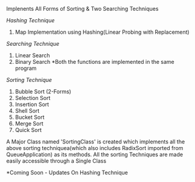 Implenents All Forms of Sorting & Two Searching Techniques

*Hashing Technique*
1) Map Implementation using Hashing(Linear Probing with Replacement)

*Searching Technique*
1) Linear Search
2) Binary Search
*Both the functions are implemented in the same program

*Sorting Technique*
1) Bubble Sort (2-Forms)
2) Selection Sort
3) Insertion Sort
4) Shell Sort
5) Bucket Sort
5) Merge Sort
7) Quick Sort

A Major Class named 'SortingClass' is created which implements all the above sorting techniquea(which also includes RadixSort imported from QueueApplication) as its methods.
All the sorting Techniques are made easily accessible through a Single Class

*Coming Soon - Updates On Hashing Technique
